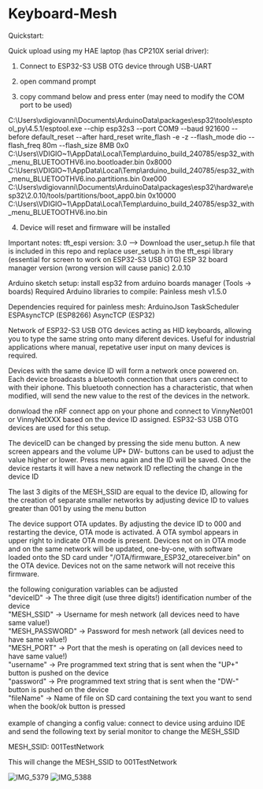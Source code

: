 # Keyboard-Mesh

Quickstart:

Quick upload using my HAE laptop (has CP210X serial driver):

1) Connect to ESP32-S3 USB OTG device through USB-UART 
   
2) open command prompt
   
3) copy command below and press enter (may need to modify the COM port to be used)

<div>
C:\Users\vdigiovanni\Documents\ArduinoData\packages\esp32\tools\esptool_py\4.5.1/esptool.exe --chip esp32s3 --port COM9 --baud 921600 --before default_reset --after hard_reset write_flash -e -z --flash_mode dio --flash_freq 80m --flash_size 8MB 0x0 C:\Users\VDIGIO~1\AppData\Local\Temp\arduino_build_240785/esp32_with_menu_BLUETOOTHV6.ino.bootloader.bin 0x8000 C:\Users\VDIGIO~1\AppData\Local\Temp\arduino_build_240785/esp32_with_menu_BLUETOOTHV6.ino.partitions.bin 0xe000 C:\Users\vdigiovanni\Documents\ArduinoData\packages\esp32\hardware\esp32\2.0.10/tools/partitions/boot_app0.bin 0x10000 C:\Users\VDIGIO~1\AppData\Local\Temp\arduino_build_240785/esp32_with_menu_BLUETOOTHV6.ino.bin
</div>

4) Device will reset and firmware will be installed
   
Important notes: 
tft_espi version: 3.0  --> Download the user_setup.h file that is included in this repo and replace user_setup.h in the tft_espi library (essential for screen to work on ESP32-S3 USB OTG) 
ESP 32 board manager version (wrong version will cause panic) 2.0.10

Arduino sketch setup:
install esp32 from arduino boards manager (Tools -> boards)
Required Arduino libraries to compile:
Painless mesh v1.5.0

Dependencies required for painless mesh:
ArduinoJson
TaskScheduler
ESPAsyncTCP (ESP8266)
AsyncTCP (ESP32)

Network of ESP32-S3 USB OTG devices acting as HID keyboards, allowing you to type the same string onto many diferent devices. Useful for industrial applications where manual, repetative user input on many devices is required. 

Devices with the same device ID will form a network once powered on. Each device broadcasts a bluetooth connection that users can connect to with their iphone. This bluetooth connection has a characteristic, that when modified, will send the new value to the rest of the devices in the network. 

donwload the nRF connect app on your phone and connect to VinnyNet001 or VinnyNetXXX based on the device ID assigned. ESP32-S3 USB OTG devices are used for this setup. 

The deviceID can be changed by pressing the side menu button. A new screen appears and the volume UP+ DW- buttons can be used to adjust the value higher or lower. Press menu again and the ID will be saved. Once the device restarts it will have a new network ID reflecting the change in the device ID 

The last 3 digits of the MESH_SSID are equal to the device ID, allowing for the creation of separate smaller networks by adjusting device ID to values greater than 001 by using the menu button

The device support OTA updates. By adjusting the device ID to 000 and restarting the device, OTA mode is activated. A OTA symbol appears in upper right to indicate OTA mode is present. Devices not on in OTA mode and on the same network will be updated, one-by-one, with software loaded onto the SD card under "/OTA/firmware_ESP32_otareceiver.bin" on the OTA device. Devices not on the same network will not receive this firmware.

the following coniguration variables can be adjusted <br>
  "deviceID" -> The three digit (use three digits!) identification number of the device <br>
  "MESH_SSID" -> Username for mesh network (all devices need to have same value!) <br>
  "MESH_PASSWORD" -> Password for mesh network (all devices need to have same value!) <br>
  "MESH_PORT" -> Port that the mesh is operating on (all devices need to have same value!) <br>
  "username" -> Pre programmed text string that is sent when the "UP+" button is pushed on the device <br>
  "password" -> Pre programmed text string that is sent when the "DW-" button is pushed on the device <br>
  "fileName" -> Name of file on SD card containing the text you want to send when the book/ok button is pressed <br>
<br>
example of changing a config value:  connect to device using arduino IDE and send the following text by serial monitor to change the MESH_SSID <br>

MESH_SSID: 001TestNetwork <br>

This will change the MESH_SSID to 001TestNetwork <br>

![IMG_5379](https://github.com/digivi13/Keyboard-Mesh/assets/33264428/51a60f03-62eb-408f-af15-39eb6f38eb31)
![IMG_5388](https://github.com/digivi13/Keyboard-Mesh/assets/33264428/71a883cd-e1c2-437c-8cff-66bf5fe72a1a)

